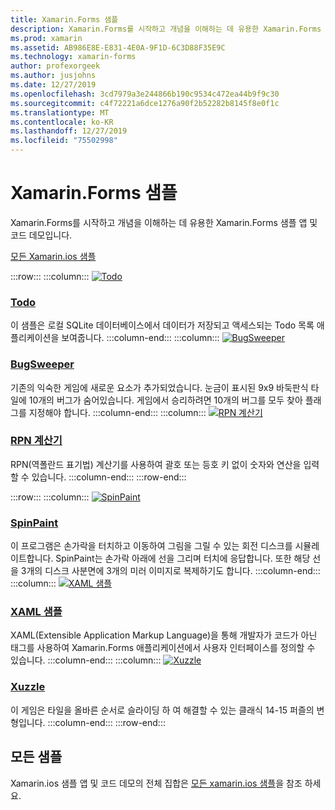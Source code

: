```yaml
---
title: Xamarin.Forms 샘플
description: Xamarin.Forms를 시작하고 개념을 이해하는 데 유용한 Xamarin.Forms 샘플 앱 및 코드 데모입니다.
ms.prod: xamarin
ms.assetid: AB986E8E-E831-4E0A-9F1D-6C3D88F35E9C
ms.technology: xamarin-forms
author: profexorgeek
ms.author: jusjohns
ms.date: 12/27/2019
ms.openlocfilehash: 3cd7979a3e244866b190c9534c472ea44b9f9c30
ms.sourcegitcommit: c4f72221a6dce1276a90f2b52282b8145f8e0f1c
ms.translationtype: MT
ms.contentlocale: ko-KR
ms.lasthandoff: 12/27/2019
ms.locfileid: "75502998"
---
```

# <a name="xamarinforms-samples"></a>Xamarin.Forms 샘플

Xamarin.Forms를 시작하고 개념을 이해하는 데 유용한 Xamarin.Forms 샘플 앱 및 코드 데모입니다.

[모든 Xamarin.ios 샘플](https://docs.microsoft.com/samples/browse/?products=xamarin&term=Xamarin.Forms)

:::row:::
    :::column:::
[![Todo](images/todo.png)](https://docs.microsoft.com/samples/xamarin/xamarin-forms-samples/todo/)

### <a name="todohttpsdocsmicrosoftcomsamplesxamarinxamarin-forms-samplestodo"></a>[Todo](https://docs.microsoft.com/samples/xamarin/xamarin-forms-samples/todo/)

이 샘플은 로컬 SQLite 데이터베이스에서 데이터가 저장되고 액세스되는 Todo 목록 애플리케이션을 보여줍니다.
    :::column-end:::
    :::column:::
[![BugSweeper](images/bugsweeper.png)](https://docs.microsoft.com/samples/xamarin/xamarin-forms-samples/bugsweeper/)

### <a name="bugsweeperhttpsdocsmicrosoftcomsamplesxamarinxamarin-forms-samplesbugsweeper"></a>[BugSweeper](https://docs.microsoft.com/samples/xamarin/xamarin-forms-samples/bugsweeper/)

기존의 익숙한 게임에 새로운 요소가 추가되었습니다. 눈금이 표시된 9x9 바둑판식 타일에 10개의 버그가 숨어있습니다. 게임에서 승리하려면 10개의 버그를 모두 찾아 플래그를 지정해야 합니다.
    :::column-end:::
    :::column:::
[![RPN 계산기](images/rpncalc.png)](https://docs.microsoft.com/samples/xamarin/xamarin-forms-samples/rpncalculator/)

### <a name="rpn-calculatorhttpsdocsmicrosoftcomsamplesxamarinxamarin-forms-samplesrpncalculator"></a>[RPN 계산기](https://docs.microsoft.com/samples/xamarin/xamarin-forms-samples/rpncalculator/)

RPN(역폴란드 표기법) 계산기를 사용하여 괄호 또는 등호 키 없이 숫자와 연산을 입력할 수 있습니다.
    :::column-end:::
:::row-end:::

:::row:::
    :::column:::
[![SpinPaint](images/spinpaint.png)](https://docs.microsoft.com/samples/xamarin/xamarin-forms-samples/skiasharpforms-spinpaint/)

### <a name="spinpainthttpsdocsmicrosoftcomsamplesxamarinxamarin-forms-samplesskiasharpforms-spinpaint"></a>[SpinPaint](https://docs.microsoft.com/samples/xamarin/xamarin-forms-samples/skiasharpforms-spinpaint/)

이 프로그램은 손가락을 터치하고 이동하여 그림을 그릴 수 있는 회전 디스크를 시뮬레이트합니다. SpinPaint는 손가락 아래에 선을 그리며 터치에 응답합니다. 또한 해당 선을 3개의 디스크 사분면에 3개의 미러 이미지로 복제하기도 합니다.
    :::column-end:::
    :::column:::
[![XAML 샘플](images/xaml.png)](https://docs.microsoft.com/samples/xamarin/xamarin-forms-samples/xamlsamples/)

### <a name="xaml-sampleshttpsdocsmicrosoftcomsamplesxamarinxamarin-forms-samplesxamlsamples"></a>[XAML 샘플](https://docs.microsoft.com/samples/xamarin/xamarin-forms-samples/xamlsamples/)

XAML(Extensible Application Markup Language)을 통해 개발자가 코드가 아닌 태그를 사용하여 Xamarin.Forms 애플리케이션에서 사용자 인터페이스를 정의할 수 있습니다.
    :::column-end:::
        :::column:::
[![Xuzzle](images/xuzzle.png)](https://docs.microsoft.com/samples/xamarin/mobile-samples/liveplayer-xamagonxuzzlelp/)

### <a name="xuzzlehttpsdocsmicrosoftcomsamplesxamarinmobile-samplesliveplayer-xamagonxuzzlelp"></a>[Xuzzle](https://docs.microsoft.com/samples/xamarin/mobile-samples/liveplayer-xamagonxuzzlelp/)

이 게임은 타일을 올바른 순서로 슬라이딩 하 여 해결할 수 있는 클래식 14-15 퍼즐의 변형입니다.
    :::column-end:::
:::row-end:::

## <a name="all-samples"></a>모든 샘플

Xamarin.ios 샘플 앱 및 코드 데모의 전체 집합은 [모든 xamarin.ios 샘플](https://docs.microsoft.com/samples/browse/?products=xamarin&term=Xamarin.Forms)을 참조 하세요.